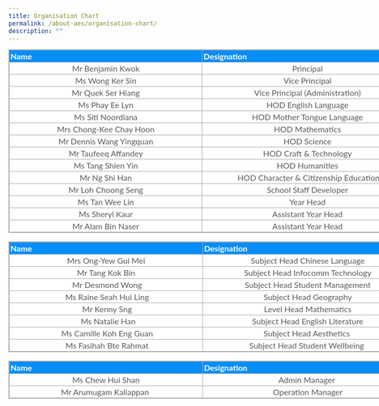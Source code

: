 ```yaml
---
title: Organisation Chart
permalink: /about-aes/organisation-chart/
description: ""
---
```

<table style="margin: 0px; outline: 0px; padding: 0px; border-collapse: collapse; border: 1px solid rgb(170, 170, 170); color: rgb(88, 89, 91); font-family: Lato, sans-serif; font-size: 16px; font-style: normal; font-variant-ligatures: normal; font-variant-caps: normal; font-weight: 400; letter-spacing: normal; orphans: 2; text-align: left; text-transform: none; white-space: normal; widows: 2; word-spacing: 0px; -webkit-text-stroke-width: 0px; background-color: rgb(255, 255, 255); text-decoration-thickness: initial; text-decoration-style: initial; text-decoration-color: initial; width: 800px;" class="iveo_table ives_tab_simple3" cellpadding="0" cellspacing="0" border="1"><tbody style="margin: 0px; outline: 0px; padding: 0px;"><tr style="margin: 0px; outline: 0px; padding: 0px; background-color: rgb(5, 142, 249); color: white;"><td style="margin: 0px; outline: 0px; padding: 2px; text-align: left; border: 1px solid rgb(170, 170, 170); width: 400px;"><b style="margin: 0px; outline: 0px; padding: 0px;">Name</b></td><td style="margin: 0px; outline: 0px; padding: 2px; text-align: left; border: 1px solid rgb(170, 170, 170); width: 434px;"><b style="margin: 0px; outline: 0px; padding: 0px;">Designation</b></td></tr><tr style="margin: 0px; outline: 0px; padding: 0px;"><td style="margin: 0px; outline: 0px; padding: 2px; text-align: center; border: 1px solid rgb(170, 170, 170);">Mr Benjamin Kwok</td><td style="margin: 0px; outline: 0px; padding: 2px; text-align: center; border: 1px solid rgb(170, 170, 170);">Principal</td></tr><tr style="margin: 0px; outline: 0px; padding: 0px;"><td style="margin: 0px; outline: 0px; padding: 2px; text-align: center; border: 1px solid rgb(170, 170, 170);">Ms Wong Ker Sin</td><td style="margin: 0px; outline: 0px; padding: 2px; text-align: center; border: 1px solid rgb(170, 170, 170);">Vice Principal</td></tr><tr style="margin: 0px; outline: 0px; padding: 0px;"><td style="margin: 0px; outline: 0px; padding: 2px; text-align: center; border: 1px solid rgb(170, 170, 170);">Mr Quek Ser Hiang</td><td style="margin: 0px; outline: 0px; padding: 2px; text-align: center; border: 1px solid rgb(170, 170, 170);">Vice Principal (Administration)</td></tr><tr style="margin: 0px; outline: 0px; padding: 0px;"><td style="margin: 0px; outline: 0px; padding: 2px; text-align: center; border: 1px solid rgb(170, 170, 170);">Ms Phay Ee Lyn</td><td style="margin: 0px; outline: 0px; padding: 2px; text-align: center; border: 1px solid rgb(170, 170, 170);">HOD English Language</td></tr><tr style="margin: 0px; outline: 0px; padding: 0px;"><td style="margin: 0px; outline: 0px; padding: 2px; text-align: center; border: 1px solid rgb(170, 170, 170);">Ms Siti Noordiana</td><td style="margin: 0px; outline: 0px; padding: 2px; text-align: center; border: 1px solid rgb(170, 170, 170);">HOD Mother Tongue Language</td></tr><tr style="margin: 0px; outline: 0px; padding: 0px;"><td style="margin: 0px; outline: 0px; padding: 2px; text-align: center; border: 1px solid rgb(170, 170, 170);">Mrs Chong-Kee Chay Hoon</td><td style="margin: 0px; outline: 0px; padding: 2px; text-align: center; border: 1px solid rgb(170, 170, 170);">HOD Mathematics</td></tr><tr style="margin: 0px; outline: 0px; padding: 0px;"><td style="margin: 0px; outline: 0px; padding: 2px; text-align: center; border: 1px solid rgb(170, 170, 170);">Mr Dennis Wang Yingquan</td><td style="margin: 0px; outline: 0px; padding: 2px; text-align: center; border: 1px solid rgb(170, 170, 170);">HOD Science</td></tr><tr style="margin: 0px; outline: 0px; padding: 0px;"><td style="margin: 0px; outline: 0px; padding: 2px; text-align: center; border: 1px solid rgb(170, 170, 170);">Mr Taufeeq Affandey</td><td style="margin: 0px; outline: 0px; padding: 2px; text-align: center; border: 1px solid rgb(170, 170, 170);">HOD Craft &amp; Technology</td></tr><tr style="margin: 0px; outline: 0px; padding: 0px;"><td style="margin: 0px; outline: 0px; padding: 2px; text-align: center; border: 1px solid rgb(170, 170, 170); style=">Ms Tang Shien Yin</td><td style="margin: 0px; outline: 0px; padding: 2px; text-align: center; border: 1px solid rgb(170, 170, 170);">HOD Humanities</td></tr><tr style="margin: 0px; outline: 0px; padding: 0px;"><td style="margin: 0px; outline: 0px; padding: 2px; text-align: center; border: 1px solid rgb(170, 170, 170);">Mr Ng Shi Han</td><td style="margin: 0px; outline: 0px; padding: 2px; text-align: center; border: 1px solid rgb(170, 170, 170);">&nbsp;HOD Character &amp; Citizenship Education</td></tr><tr style="margin: 0px; outline: 0px; padding: 0px;"><td style="margin: 0px; outline: 0px; padding: 2px; text-align: center; border: 1px solid rgb(170, 170, 170);">Mr Loh Choong Seng</td><td style="margin: 0px; outline: 0px; padding: 2px; text-align: center; border: 1px solid rgb(170, 170, 170);">School Staff Developer</td></tr><tr style="margin: 0px; outline: 0px; padding: 0px;"><td style="margin: 0px; outline: 0px; padding: 2px; text-align: center; border: 1px solid rgb(170, 170, 170);">Ms Tan Wee Lin</td><td style="margin: 0px; outline: 0px; padding: 2px; text-align: center; border: 1px solid rgb(170, 170, 170);">Year Head</td></tr><tr style="margin: 0px; outline: 0px; padding: 0px;"><td style="margin: 0px; outline: 0px; padding: 2px; text-align: center; border: 1px solid rgb(170, 170, 170);">Ms Sheryl Kaur</td><td style="margin: 0px; outline: 0px; padding: 2px; text-align: center; border: 1px solid rgb(170, 170, 170);">Assistant Year Head</td></tr><tr style="margin: 0px; outline: 0px; padding: 0px;"><td style="margin: 0px; outline: 0px; padding: 2px; text-align: center; border: 1px solid rgb(170, 170, 170);">Mr Alam Bin Naser</td><td style="margin: 0px; outline: 0px; padding: 2px; text-align: center; border: 1px solid rgb(170, 170, 170);">Assistant Year Head</td></tr></tbody></table>

<br>

<table style="margin: 0px; outline: 0px; padding: 0px; border-collapse: collapse; border: 1px solid rgb(170, 170, 170); color: rgb(88, 89, 91); font-family: Lato, sans-serif; font-size: 16px; font-style: normal; font-variant-ligatures: normal; font-variant-caps: normal; font-weight: 400; letter-spacing: normal; orphans: 2; text-align: left; text-transform: none; white-space: normal; widows: 2; word-spacing: 0px; -webkit-text-stroke-width: 0px; background-color: rgb(255, 255, 255); text-decoration-thickness: initial; text-decoration-style: initial; text-decoration-color: initial; width: 800px;" class="iveo_table ives_tab_simple3" cellpadding="0" cellspacing="0" border="1"><tbody style="margin: 0px; outline: 0px; padding: 0px;"><tr style="margin: 0px; outline: 0px; padding: 0px; background-color: rgb(5, 142, 249); color: white;"><td style="margin: 0px; outline: 0px; padding: 2px; text-align: left; border: 1px solid rgb(170, 170, 170); width: 410px;"><b style="margin: 0px; outline: 0px; padding: 0px;">Name</b></td><td style="margin: 0px; outline: 0px; padding: 2px; text-align: left; border: 1px solid rgb(170, 170, 170); width: 443px;"><b style="margin: 0px; outline: 0px; padding: 0px;">Designation</b></td></tr><tr style="margin: 0px; outline: 0px; padding: 0px;"><td style="margin: 0px; outline: 0px; padding: 2px; text-align: center; border: 1px solid rgb(170, 170, 170);">Mrs Ong-Yew Gui Mei</td><td style="margin: 0px; outline: 0px; padding: 2px; text-align: center; border: 1px solid rgb(170, 170, 170);">Subject Head Chinese Language</td></tr><tr style="margin: 0px; outline: 0px; padding: 0px;"><td style="margin: 0px; outline: 0px; padding: 2px; text-align: center; border: 1px solid rgb(170, 170, 170);">Mr Tang Kok Bin</td><td style="margin: 0px; outline: 0px; padding: 2px; text-align: center; border: 1px solid rgb(170, 170, 170);">Subject Head Infocomm Technology</td></tr><tr style="margin: 0px; outline: 0px; padding: 0px;"><td style="margin: 0px; outline: 0px; padding: 2px; text-align: center; border: 1px solid rgb(170, 170, 170);">&nbsp;Mr Desmond Wong</td><td style="margin: 0px; outline: 0px; padding: 2px; text-align: center; border: 1px solid rgb(170, 170, 170);">Subject Head Student Management</td></tr><tr style="margin: 0px; outline: 0px; padding: 0px;"><td style="margin: 0px; outline: 0px; padding: 2px; text-align: center; border: 1px solid rgb(170, 170, 170);">&nbsp;Ms Raine Seah Hui Ling</td><td style="margin: 0px; outline: 0px; padding: 2px; text-align: center; border: 1px solid rgb(170, 170, 170);">Subject Head Geography</td></tr><tr style="margin: 0px; outline: 0px; padding: 0px;"><td style="margin: 0px; outline: 0px; padding: 2px; text-align: center; border: 1px solid rgb(170, 170, 170);">&nbsp;Mr Kenny Sng</td><td style="margin: 0px; outline: 0px; padding: 2px; text-align: center; border: 1px solid rgb(170, 170, 170);">Level Head Mathematics</td></tr><tr style="margin: 0px; outline: 0px; padding: 0px;"><td style="margin: 0px; outline: 0px; padding: 2px; text-align: center; border: 1px solid rgb(170, 170, 170);">&nbsp;&nbsp;Ms Natalie Han</td><td style="margin: 0px; outline: 0px; padding: 2px; text-align: center; border: 1px solid rgb(170, 170, 170);">Subject Head English Literature</td></tr><tr style="margin: 0px; outline: 0px; padding: 0px;"><td style="margin: 0px; outline: 0px; padding: 2px; text-align: center; border: 1px solid rgb(170, 170, 170);">&nbsp;Ms Camille Koh Eng Guan</td><td style="margin: 0px; outline: 0px; padding: 2px; text-align: center; border: 1px solid rgb(170, 170, 170);">Subject Head Aesthetics&nbsp;</td></tr><tr style="margin: 0px; outline: 0px; padding: 0px;"><td style="margin: 0px; outline: 0px; padding: 2px; text-align: center; border: 1px solid rgb(170, 170, 170);">&nbsp;Ms Fasihah Bte Rahmat</td><td style="margin: 0px; outline: 0px; padding: 2px; text-align: center; border: 1px solid rgb(170, 170, 170);">Subject Head Student Wellbeing&nbsp;</td></tr></tbody></table>

<br>

<table style="margin: 0px; outline: 0px; padding: 0px; border-collapse: collapse; border: 1px solid rgb(170, 170, 170); color: rgb(88, 89, 91); font-family: Lato, sans-serif; font-size: 16px; font-style: normal; font-variant-ligatures: normal; font-variant-caps: normal; font-weight: 400; letter-spacing: normal; orphans: 2; text-align: left; text-transform: none; white-space: normal; widows: 2; word-spacing: 0px; -webkit-text-stroke-width: 0px; background-color: rgb(255, 255, 255); text-decoration-thickness: initial; text-decoration-style: initial; text-decoration-color: initial; width: 800px;" class="iveo_table ives_tab_simple3" cellpadding="0" cellspacing="0" border="1"><tbody style="margin: 0px; outline: 0px; padding: 0px;"><tr style="margin: 0px; outline: 0px; padding: 0px; background-color: rgb(5, 142, 249); color: white;"><td style="margin: 0px; outline: 0px; padding: 2px; text-align: left; border: 1px solid rgb(170, 170, 170); width: 420px;"><b style="margin: 0px; outline: 0px; padding: 0px;">Name</b></td><td style="margin: 0px; outline: 0px; padding: 2px; text-align: left; border: 1px solid rgb(170, 170, 170); width: 456px;"><b style="margin: 0px; outline: 0px; padding: 0px;">Designation</b></td></tr><tr style="margin: 0px; outline: 0px; padding: 0px;"><td style="margin: 0px; outline: 0px; padding: 2px; text-align: center; border: 1px solid rgb(170, 170, 170);">Ms Chew Hui Shan</td><td style="margin: 0px; outline: 0px; padding: 2px; text-align: center; border: 1px solid rgb(170, 170, 170);"><span style="margin: 0px; outline: 0px; padding: 0px; text-align: left;">Admin Manager</span>&nbsp;<br style="margin: 0px; outline: 0px; padding: 0px;"></td></tr><tr style="margin: 0px; outline: 0px; padding: 0px;"><td style="margin: 0px; outline: 0px; padding: 2px; text-align: center; border: 1px solid rgb(170, 170, 170);">Mr Arumugam Kaliappan&nbsp;</td><td style="margin: 0px; outline: 0px; padding: 2px; text-align: center; border: 1px solid rgb(170, 170, 170);">&nbsp;Operation Manager&nbsp;</td></tr></tbody></table>
